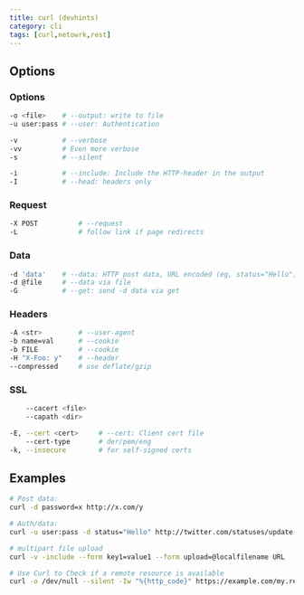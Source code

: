 ```yaml
---
title: curl (devhints)
category: cli
tags: [curl,netowrk,rest]
---
```


## Options

### Options

```sh
-o <file>    # --output: write to file
-u user:pass # --user: Authentication
```

```sh
-v           # --verbose
-vv          # Even more verbose
-s           # --silent
```

```sh
-i           # --include: Include the HTTP-header in the output
-I           # --head: headers only
```

### Request

```sh
-X POST          # --request
-L               # follow link if page redirects
```

### Data

```sh
-d 'data'    # --data: HTTP post data, URL encoded (eg, status="Hello")
-d @file     # --data via file
-G           # --get: send -d data via get
```

### Headers

```sh
-A <str>         # --user-agent
-b name=val      # --cookie
-b FILE          # --cookie
-H "X-Foo: y"    # --header
--compressed     # use deflate/gzip
```

### SSL

```sh
    --cacert <file>
    --capath <dir>
```

```sh
-E, --cert <cert>     # --cert: Client cert file
    --cert-type       # der/pem/eng
-k, --insecure        # for self-signed certs
```

## Examples

```sh
# Post data:
curl -d password=x http://x.com/y
```

```sh
# Auth/data:
curl -u user:pass -d status="Hello" http://twitter.com/statuses/update.xml
```

```sh
# multipart file upload
curl -v -include --form key1=value1 --form upload=@localfilename URL
```

```sh
# Use Curl to Check if a remote resource is available
curl -o /dev/null --silent -Iw "%{http_code}" https://example.com/my.remote.tarball.gz ```
